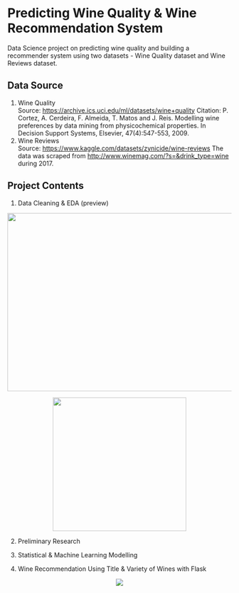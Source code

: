 # Predicting Wine Quality & Wine Recommendation System

Data Science project on predicting wine quality and building a recommender system using two datasets - Wine Quality dataset and Wine Reviews dataset.

## Data Source
1. Wine Quality  
   Source: https://archive.ics.uci.edu/ml/datasets/wine+quality Citation: P. Cortez, A. Cerdeira, F. Almeida, T. Matos and J. Reis. Modelling wine preferences by data mining from physicochemical properties. In Decision Support Systems, Elsevier, 47(4):547-553, 2009.
2. Wine Reviews  
   Source: https://www.kaggle.com/datasets/zynicide/wine-reviews The data was scraped from http://www.winemag.com/?s=&drink_type=wine during 2017.

## Project Contents  
1. Data Cleaning & EDA
   (preview)
<p align="center">
  <img src="https://github.com/angie0bb/wine-quality-prediction/assets/76639910/ff581b1d-00ab-4c3a-9d47-e476e8ced850", width="800" height="400"/>
</p>  
<p align="center">
  <img src="https://github.com/angie0bb/wine-quality-prediction/assets/76639910/76f6f3fa-adb9-47b8-b504-32bf814051b8", width="300" height="300"/>
</p>  

2. Preliminary Research  

3. Statistical & Machine Learning Modelling  

4. Wine Recommendation Using Title & Variety of Wines with Flask   
<p align="center">
  <img src="https://github.com/angie0bb/wine-quality-prediction/assets/76639910/aef7a4f0-fc60-4630-ad0e-66e7d72e3920">
</p>  
